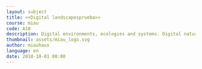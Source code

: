 ```yaml
---
layout: subject
title: <<Digital landscapesprueba>>
course: miau
code: A10
description: Digital environments, ecologies and systems. Digital nature replicas, and digital original natures
thumbnail: assets/miau_logo.svg
author: miauhaus
language: en
date: 2018-10-01 00:00
---
```


